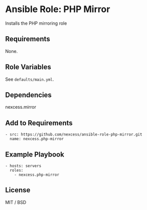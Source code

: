 # Ansible Role: PHP Mirror

Installs the PHP mirroring role

## Requirements

None.

## Role Variables

See `defaults/main.yml`.

## Dependencies

nexcess.mirror

## Add to Requirements

    - src: https://github.com/nexcess/ansible-role-php-mirror.git
      name: nexcess.php-mirror

## Example Playbook

    - hosts: servers
      roles:
        - nexcess.php-mirror

## License

MIT / BSD

